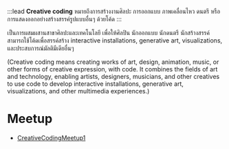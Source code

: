 :::lead
**Creative coding** หมายถึงการสร้างงานศิลปะ การออกแบบ ภาพเคลื่อนไหว ดนตรี หรือการแสดงออกอย่างสร้างสรรค์รูปแบบอื่นๆ ด้วยโค้ด
:::

เป็นการผสมผสานสาขาศิลปะและเทคโนโลยี เพื่อให้ศิลปิน นักออกแบบ นักดนตรี นักสร้างสรรค์ สามารถใช้โค้ดเพื่อสรรค์สร้าง interactive installations, generative art, visualizations, และประสบการณ์มัลติมีเดียอื่นๆ

(Creative coding means creating works of art, design, animation, music, or other forms of creative expression, with code. It combines the fields of art and technology, enabling artists, designers, musicians, and other creatives to use code to develop interactive installations, generative art, visualizations, and other multimedia experiences.)

# Meetup

- [CreativeCodingMeetup1](/wiki/CreativeCodingMeetup1)